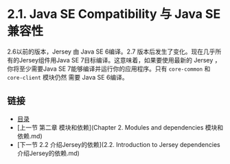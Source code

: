 2.1. Java SE Compatibility 与 Java SE 兼容性
========================

2.6以前的版本，Jersey 由 Java SE 6编译。2.7 版本后发生了变化。现在几乎所有的Jersey组件用Java SE 7目标编译。这意味着，如果要使用最新的 Jersey ，你将至少需要Java SE 7能够编译并运行你的应用程序。只有 `core-common` 和 `core-client` 模块仍然 需要 Java SE 6编译。

## 链接
* [目录](../目录.md)
* [上一节 第二章 模块和依赖](Chapter 2. Modules and dependencies 模块和依赖.md)
* [下一节 2.2 介绍Jersey的依赖](2.2. Introduction to Jersey dependencies 介绍Jersey的依赖.md)